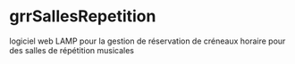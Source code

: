 # grrSallesRepetition
logiciel web LAMP pour la gestion de réservation de créneaux horaire pour des salles de répétition musicales
